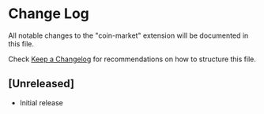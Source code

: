 # Change Log

All notable changes to the "coin-market" extension will be documented in this file.

Check [Keep a Changelog](http://keepachangelog.com/) for recommendations on how to structure this file.

## [Unreleased]

- Initial release